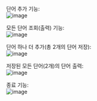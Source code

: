 단어 추가 기능:   
![image](https://github.com/whdgurWld/WordCRUD/assets/73575138/b401e26d-2cd3-43c6-8b58-93e815c78de2)

모든 단어 조회(출력) 기능:   
![image](https://github.com/whdgurWld/WordCRUD/assets/73575138/4c71f0a1-764b-4627-98a6-33eb7bd8fa81)

단어 하나 더 추가(총 2개의 단어 저장):   
![image](https://github.com/whdgurWld/WordCRUD/assets/73575138/41c4ab01-689a-4312-b53c-62f8d3f2f8c6)

저장된 모든 단어(2개)의 단어 출력:   
![image](https://github.com/whdgurWld/WordCRUD/assets/73575138/017320c1-cb5d-42b0-add0-d84527675ab7)

종료 기능:   
![image](https://github.com/whdgurWld/WordCRUD/assets/73575138/e21a4bc4-9b3e-4107-a8a7-f6107c5a0af3)
